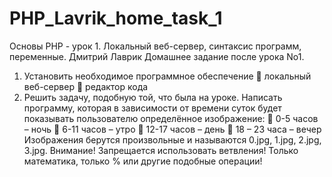# PHP_Lavrik_home_task_1
Основы PHP - урок 1. Локальный веб-сервер, синтаксис программ, переменные.
Дмитрий Лаврик
Домашнее задание после урока No1.
1. Установить необходимое программное обеспечение
 локальный веб-сервер
 редактор кода
2. Решить задачу, подобную той, что была на уроке.
Написать программу, которая в зависимости от времени суток будет показывать
пользователю определённое изображение:
 0-5 часов – ночь
 6-11 часов – утро
 12-17 часов – день
 18 – 23 часа – вечер
Изображения берутся произвольные и называются 0.jpg, 1.jpg, 2.jpg, 3.jpg.
Внимание! Запрещается использовать ветвления! Только математика, только % или другие
подобные операции!

